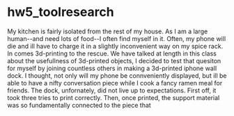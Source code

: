 hw5_toolresearch
================
My kitchen is fairly isolated from the rest of my house. As I am a large human--and need lots of food--I often find myself in it.
Often, my phone will die and ill have to charge it in a slightly inconvenient way on my spice rack. In comes 3d-printing to 
the rescue. We have talked at length in this class about the usefullness of 3d-printed objects, I decided to test that quesiton 
for myself by joining countless others in making a 3d-printed iphone wall dock. I thought, not only will my phone be connveniently 
displayed, but ill be able to have a nifty conversation piece while I cook a fancy ramen meal for friends. The dock, unfornately,
did not live up to expectations. First off, it took three tries to print correctly. Then, once printed, the support material was
so fundamentally connected to the piece that 
